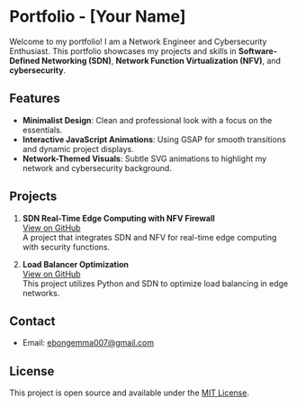 # Portfolio - [Your Name]

Welcome to my portfolio! I am a Network Engineer and Cybersecurity Enthusiast. This portfolio showcases my projects and skills in **Software-Defined Networking (SDN)**, **Network Function Virtualization (NFV)**, and **cybersecurity**.

## Features
- **Minimalist Design**: Clean and professional look with a focus on the essentials.
- **Interactive JavaScript Animations**: Using GSAP for smooth transitions and dynamic project displays.
- **Network-Themed Visuals**: Subtle SVG animations to highlight my network and cybersecurity background.

## Projects
1. **SDN Real-Time Edge Computing with NFV Firewall**  
   [View on GitHub](https://github.com/ebongemma007/SDN-Firewall)  
   A project that integrates SDN and NFV for real-time edge computing with security functions.

2. **Load Balancer Optimization**  
   [View on GitHub](https://github.com/ebongemma007/project2)  
   This project utilizes Python and SDN to optimize load balancing in edge networks.

## Contact
- Email: [ebongemma007@gmail.com](mailto:ebongemma007@gmail.com)

## License
This project is open source and available under the [MIT License](LICENSE).
